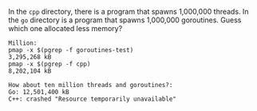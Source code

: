 In the `cpp` directory, there is a program that spawns 1,000,000 threads. In the `go` directory is a program that spawns 1,000,000 goroutines. Guess which one allocated less memory?

```
Million:
pmap -x $(pgrep -f goroutines-test)
3,295,268 kB
pmap -x $(pgrep -f cpp)
8,202,104 kB

How about ten million threads and goroutines?:
Go: 12,501,400 kB
C++: crashed "Resource temporarily unavailable"
```
